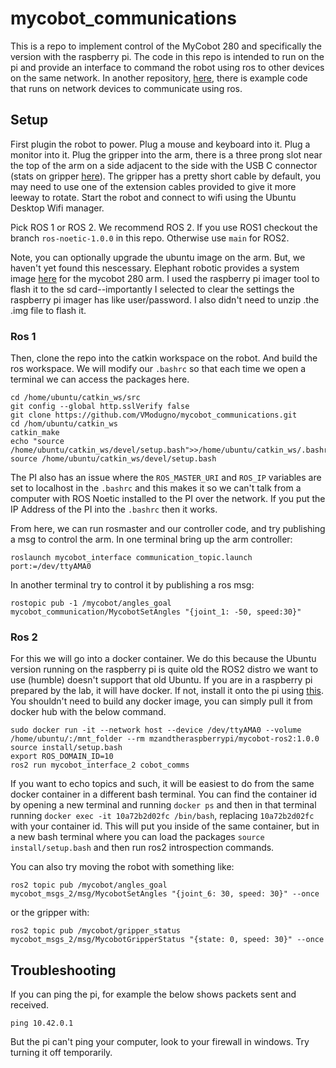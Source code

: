 # mycobot_communications

This is a repo to implement control of the MyCobot 280 and specifically the version with the raspberry pi. The code in this repo is intended to run on the pi and provide an interface to command the robot using ros to other devices on the same network. In another repository, [here](https://github.com/VModugno/mycobot_client), there is example code that runs on network devices to communicate using ros.

## Setup

First plugin the robot to power. Plug a mouse and keyboard into it. Plug a monitor into it. Plug the gripper into the arm, there is a three prong slot near the top of the arm on a side adjacent to the side with the USB C connector (stats on gripper [here](https://docs.elephantrobotics.com/docs/gitbook-en/2-serialproduct/2.7-accessories/2.7.3%20grip/2.7.3.1-ag.html)). The gripper has a pretty short cable by default, you may need to use one of the extension cables provided to give it more leeway to rotate. Start the robot and connect to wifi using the Ubuntu Desktop Wifi manager.

Pick ROS 1 or ROS 2. We recommend ROS 2. If you use ROS1 checkout the branch `ros-noetic-1.0.0` in this repo. Otherwise use `main` for ROS2.

Note, you can optionally upgrade the ubuntu image on the arm. But, we haven't yet found this nescessary. Elephant robotic provides a system image [here](https://www.elephantrobotics.com/en/downloads/) for the mycobot 280 arm. I used the raspberry pi imager tool to flash it to the sd card--importantly I selected to clear the settings the raspberry pi imager has like user/password. I also didn't need to unzip .the .img file to flash it.

### Ros 1

Then, clone the repo into the catkin workspace on the robot. And build the ros workspace. We will modify our `.bashrc` so that each time we open a terminal we can access the packages here.
```
cd /home/ubuntu/catkin_ws/src
git config --global http.sslVerify false
git clone https://github.com/VModugno/mycobot_communications.git
cd /hom/ubuntu/catkin_ws
catkin_make
echo "source /home/ubuntu/catkin_ws/devel/setup.bash">>/home/ubuntu/catkin_ws/.bashrc
source /home/ubuntu/catkin_ws/devel/setup.bash
```

The PI also has an issue where the `ROS_MASTER_URI` and `ROS_IP` variables are set to localhost in the `.bashrc` and this makes it so we can't talk from a computer with ROS Noetic installed to the PI over the network. If you put the IP Address of the PI into the `.bashrc` then it works.

From here, we can run rosmaster and our controller code, and try publishing a msg to control the arm.
In one terminal bring up the arm controller:
```
roslaunch mycobot_interface communication_topic.launch port:=/dev/ttyAMA0
```
In another terminal try to control it by publishing a ros msg:
```
rostopic pub -1 /mycobot/angles_goal mycobot_communication/MycobotSetAngles "{joint_1: -50, speed:30}"
```

### Ros 2
For this we will go into a docker container. We do this because the Ubuntu version running on the raspberry pi is quite old the ROS2 distro we want to use (humble) doesn't support that old Ubuntu. If you are in a raspberry pi prepared by the lab, it will have docker. If not, install it onto the pi using [this](https://docs.docker.com/engine/install/ubuntu/). You shouldn't need to build any docker image, you can simply pull it from docker hub with the below command.

```
sudo docker run -it --network host --device /dev/ttyAMA0 --volume /home/ubuntu/:/mnt_folder --rm mzandtheraspberrypi/mycobot-ros2:1.0.0
source install/setup.bash
export ROS_DOMAIN_ID=10
ros2 run mycobot_interface_2 cobot_comms
```

If you want to echo topics and such, it will be easiest to do from the same docker container in a different bash terminal. You can find the container id by opening a new terminal and running `docker ps` and then in that terminal running `docker exec -it 10a72b2d02fc /bin/bash`, replacing `10a72b2d02fc` with your container id. This will put you inside of the same container, but in a new bash terminal where you can load the packages `source install/setup.bash` and then run ros2 introspection commands.

You can also try moving the robot with something like:
```
ros2 topic pub /mycobot/angles_goal mycobot_msgs_2/msg/MycobotSetAngles "{joint_6: 30, speed: 30}" --once
```

or the gripper with:
```
ros2 topic pub /mycobot/gripper_status mycobot_msgs_2/msg/MycobotGripperStatus "{state: 0, speed: 30}" --once
```

## Troubleshooting
If you can ping the pi, for example the below shows packets sent and received.
```
ping 10.42.0.1
```
But the pi can't ping your computer, look to your firewall in windows. Try turning it off temporarily.